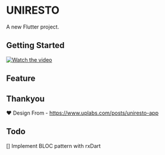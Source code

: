 # UNIRESTO

A new Flutter project.

## Getting Started

[![Watch the video]()](https://thumbs.gfycat.com/CraftyScaredGlobefish-mobile.mp4)

## Feature

## Thankyou

♥️ Design From - https://www.uplabs.com/posts/uniresto-app

## Todo
[] Implement BLOC pattern with rxDart
